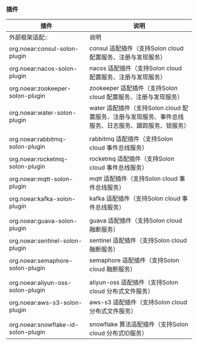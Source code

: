 
### 插件

| 插件 | 说明 |
| --- | --- |
| 外部框架适配:: | 说明 |
| org.noear:consul-solon-plugin | consul 适配插件（支持Solon cloud 配置服务、注册与发现服务） |
| org.noear:nacos-solon-plugin | nacos 适配插件（支持Solon cloud 配置服务、注册与发现服务） |
| org.noear:zookeeper-solon-plugin | zookeeper 适配插件（支持Solon cloud 配置服务、注册与发现服务） |
| org.noear:water-solon-plugin | water 适配插件（支持Solon cloud 配置服务、注册与发现服务、事件总线服务、日志服务、跟踪服务、锁服务）|
| | |
| org.noear:rabbitmq-solon-plugin | rabbitmq 适配插件（支持Solon cloud 事件总线服务） |
| org.noear:rocketmq-solon-plugin | rocketmq 适配插件（支持Solon cloud 事件总线服务）|
| org.noear:mqtt-solon-plugin | mqtt 适配插件（支持Solon cloud 事件总线服务）|
| org.noear:kafka-solon-plugin | kafka 适配插件（支持Solon cloud 事件总线服务）|
| | |
| org.noear:guava-solon-plugin | guava 适配插件（支持Solon cloud 融断服务）|
| org.noear:sentinel-solon-plugin | sentinel 适配插件（支持Solon cloud 融断服务）|
| org.noear:semaphore-solon-plugin | semaphore 适配插件（支持Solon cloud 融断服务）|
| | |
| org.noear:aliyun-oss-solon-plugin | aliyun-oss 适配插件（支持Solon cloud 分布式文件服务）|
| org.noear:aws-s3-solon-plugin | aws-s3 适配插件（支持Solon cloud 分布式文件服务）|
| | |
| org.noear:snowflake-id-solon-plugin | snowflake 算法适配插件（支持Solon cloud 分布式ID服务）|